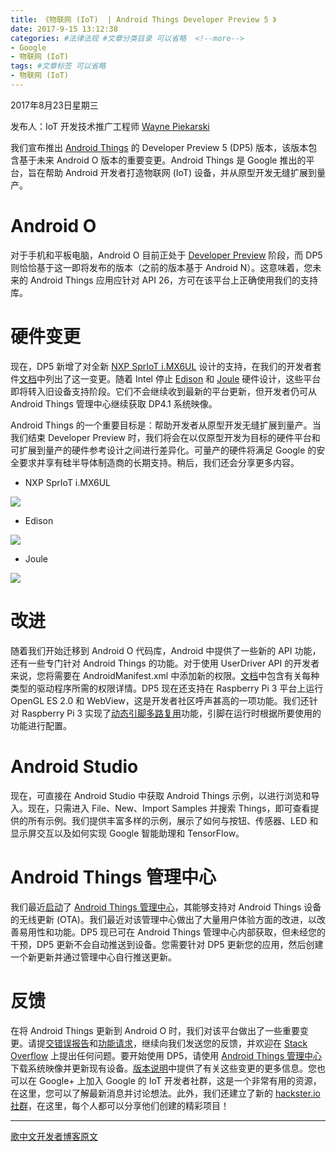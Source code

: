 ```yaml
---
title: 《物联网 (IoT)  | Android Things Developer Preview 5 》
date: 2017-9-15 13:12:38
categories: #法律法规 #文章分类目录 可以省略  <!--more-->
- Google
- 物联网 (IoT)
tags: #文章标签 可以省略
- 物联网 (IoT)
---
```

2017年8月23日星期三

﻿发布人：IoT 开发技术推广工程师 [Wayne Piekarski](https://google.com/+WaynePiekarski) 

我们宣布推出 [Android Things](https://developer.android.google.cn/things/index.html) 的 Developer Preview 5 (DP5) 版本，该版本包含基于未来 Android O 版本的重要变更。Android Things 是 Google 推出的平台，旨在帮助 Android 开发者打造物联网 (IoT) 设备，并从原型开发无缝扩展到量产。
# Android O #
对于手机和平板电脑，Android O 目前正处于 [Developer Preview](https://android-developers.googleblog.com/2017/07/developer-preview-4-now-available.html) 阶段，而 DP5 则恰恰基于这一即将发布的版本（之前的版本基于 Android N）。这意味着，您未来的 Android Things 应用应针对 API 26，方可在该平台上正确使用我们的支持库。
# 硬件变更 #
现在，DP5 新增了对全新 [NXP SprIoT i.MX6UL](https://developer.android.google.cn/things/hardware/imx6ul.html) 设计的支持，在我们的开发者套件[文档](https://developer.android.google.cn/things/hardware/developer-kits.html)中列出了这一变更。随着 Intel 停止 [Edison](https://software.intel.com/en-us/iot/hardware/edison) 和 [Joule](https://software.intel.com/en-us/iot/hardware/joule) 硬件设计，这些平台即将转入旧设备支持阶段。它们不会继续收到最新的平台更新，但开发者仍可从 Android Things 管理中心继续获取 DP4.1 系统映像。 

Android Things 的一个重要目标是：帮助开发者从原型开发无缝扩展到量产。当我们结束 Developer Preview 时，我们将会在以仅原型开发为目标的硬件平台和可扩展到量产的硬件参考设计之间进行差异化。可量产的硬件将满足 Google 的安全要求并享有硅半导体制造商的长期支持。稍后，我们还会分享更多内容。

- NXP SprIoT i.MX6UL

![](https://i.imgur.com/EalbvxB.png)

<!--more-->

- Edison

![](https://i.imgur.com/zeJq8Lv.png)

- Joule

![](https://i.imgur.com/JeDxth1.png)

# 改进 #
随着我们开始迁移到 Android O 代码库，Android 中提供了一些新的 API 功能，还有一些专门针对 Android Things 的功能。对于使用 UserDriver API 的开发者来说，您将需要在 AndroidManifest.xml 中添加新的权限。[文档](https://developers.android.com/things/sdk/drivers/index.html)中包含有关每种类型的驱动程序所需的权限详情。DP5 现在还支持在 Raspberry Pi 3 平台上运行 OpenGL ES 2.0 和 WebView，这是开发者社区呼声甚高的一项功能。我们还针对 Raspberry Pi 3 实现了[动态引脚多路复用](https://developer.android.google.cn/things/hardware/raspberrypi-mode-matrix.html)功能，引脚在运行时根据所要使用的功能进行配置。
# Android Studio #
现在，可直接在 Android Studio 中获取 Android Things 示例，以进行浏览和导入。现在，只需进入 File、New、Import Samples 并搜索 Things，即可查看提供的所有示例。我们提供丰富多样的示例，展示了如何与按钮、传感器、LED 和显示屏交互以及如何实现 Google 智能助理和 TensorFlow。
# Android Things 管理中心 #
我们最近[启动](https://android-developers.googleblog.com/2017/06/android-things-console-developer-preview.html)了 [Android Things 管理中心](https://partner.android.com/things/console)，其能够支持对 Android Things 设备的无线更新 (OTA)。我们最近对该管理中心做出了大量用户体验方面的改进，以改善易用性和功能。DP5 现已可在 Android Things 管理中心内部获取，但未经您的干预，DP5 更新不会自动推送到设备。您需要针对 DP5 更新您的应用，然后创建一个新更新并通过管理中心自行推送更新。
# 反馈 #
在将 Android Things 更新到 Android O 时，我们对该平台做出了一些重要变更。请提[交错误报告](https://code.google.com/p/android/issues/entry?template=Android%20Things%20bug%20report)和[功能请求](https://code.google.com/p/android/issues/entry?template=Android%20Things%20feature%20request)，继续向我们发送您的反馈，并欢迎在 [Stack Overflow](https://stackoverflow.com/questions/tagged/android-things) 上提出任何问题。要开始使用 DP5，请使用 [Android Things 管理中心](https://partner.android.com/things/console)下载系统映像并更新现有设备。[版本说明](https://developer.android.google.cn/things/preview/releases.html)中提供了有关这些变更的更多信息。您也可以在 Google+ 上加入 Google 的 IoT 开发者社群，这是一个非常有用的资源，在这里，您可以了解最新消息并讨论想法。此外，我们还建立了新的 [hackster.io 社群](https://www.hackster.io/google)，在这里，每个人都可以分享他们创建的精彩项目！ 


----------

[歌中文开发者博客原文](http://developers.googleblog.cn/2017/08/android-things-developer-preview-5.html)